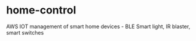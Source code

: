 # home-control
AWS IOT management of smart home devices - BLE Smart light, IR blaster, smart switches
